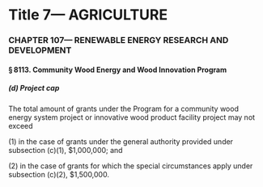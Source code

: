 
# Title 7— AGRICULTURE
### CHAPTER 107— RENEWABLE ENERGY RESEARCH AND DEVELOPMENT
#### § 8113. Community Wood Energy and Wood Innovation Program
##### (d) Project cap

The total amount of grants under the Program for a community wood energy system project or innovative wood product facility project may not exceed

(1) in the case of grants under the general authority provided under subsection (c)(1), $1,000,000; and

(2) in the case of grants for which the special circumstances apply under subsection (c)(2), $1,500,000.
